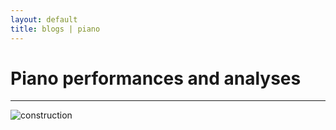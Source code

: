 ```yaml
---
layout: default
title: blogs | piano
---
```


# Piano performances and analyses

----

![construction][]

[construction]: {{site.baseurl}}/_data/images/construction.png
